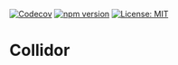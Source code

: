 [![Codecov](https://codecov.io/gh/collidor/schema-command/branch/main/graph/badge.svg)](https://codecov.io/gh/collidor/schema-command)
[![npm version](https://img.shields.io/npm/v/@collidor/schema-command)](https://www.npmjs.com/package/@collidor/schema-command)
[![License: MIT](https://img.shields.io/badge/License-MIT-yellow.svg)](https://opensource.org/licenses/MIT)

# Collidor
